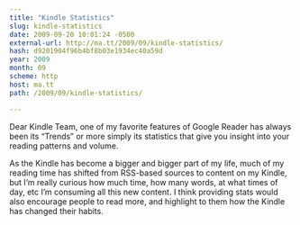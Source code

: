 ```yaml
---
title: "Kindle Statistics"
slug: kindle-statistics
date: 2009-09-20 10:01:24 -0500
external-url: http://ma.tt/2009/09/kindle-statistics/
hash: d9201904f96b4bf8b03e1934ec40a59d
year: 2009
month: 09
scheme: http
host: ma.tt
path: /2009/09/kindle-statistics/

---
```


Dear Kindle Team, one of my favorite features of Google Reader has always been its “Trends” or more simply its statistics that give you insight into your reading patterns and volume.

As the Kindle has become a bigger and bigger part of my life, much of my reading time has shifted from RSS-based sources to content on my Kindle, but I’m really curious how much time, how many words, at what times of day, etc I’m consuming all this new content. I think providing stats would also encourage people to read more, and highlight to them how the Kindle has changed their habits.

